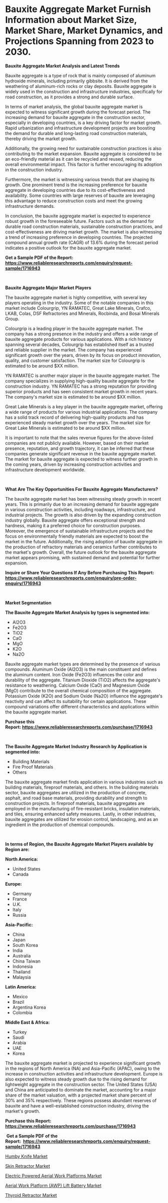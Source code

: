 <p><h1>Bauxite Aggregate Market Furnish Information about Market Size, Market Share, Market Dynamics, and Projections Spanning from 2023 to 2030.</h1></p><p><strong>Bauxite Aggregate Market Analysis and Latest Trends</strong></p>
<p><p>Bauxite aggregate is a type of rock that is mainly composed of aluminum hydroxide minerals, including primarily gibbsite. It is derived from the weathering of aluminum-rich rocks or clay deposits. Bauxite aggregate is widely used in the construction and infrastructure industries, specifically for road construction, as it provides a strong and durable surface.</p><p>In terms of market analysis, the global bauxite aggregate market is expected to witness significant growth during the forecast period. The increasing demand for bauxite aggregate in the construction sector, especially in developing countries, is a key driving factor for market growth. Rapid urbanization and infrastructure development projects are boosting the demand for durable and long-lasting road construction materials, thereby driving the market growth.</p><p>Additionally, the growing need for sustainable construction practices is also contributing to the market expansion. Bauxite aggregate is considered to be an eco-friendly material as it can be recycled and reused, reducing the overall environmental impact. This factor is further encouraging its adoption in the construction industry.</p><p>Furthermore, the market is witnessing various trends that are shaping its growth. One prominent trend is the increasing preference for bauxite aggregate in developing countries due to its cost-effectiveness and availability. Some countries with large reserves of bauxite are leveraging this advantage to reduce construction costs and meet the growing infrastructure demands.</p><p>In conclusion, the bauxite aggregate market is expected to experience robust growth in the foreseeable future. Factors such as the demand for durable road construction materials, sustainable construction practices, and cost-effectiveness are driving market growth. The market is also witnessing a trend of increasing preference in developing countries. The projected compound annual growth rate (CAGR) of 13.6% during the forecast period indicates a positive outlook for the bauxite aggregate market.</p></p>
<p><strong>Get a Sample PDF of the Report:&nbsp; <a href="https://www.reliableresearchreports.com/enquiry/request-sample/1716943">https://www.reliableresearchreports.com/enquiry/request-sample/1716943</a></strong></p>
<p>&nbsp;</p>
<p><strong>Bauxite Aggregate Major Market Players</strong></p>
<p><p>The bauxite aggregate market is highly competitive, with several key players operating in the industry. Some of the notable companies in this market include Colourgrip, YN RAMATEC, Great Lake Minerals, Crafco, LKAB, Colas, DSF Refractories and Minerals, Rocbinda, and Bosai Minerals Group.</p><p>Colourgrip is a leading player in the bauxite aggregate market. The company has a strong presence in the industry and offers a wide range of bauxite aggregate products for various applications. With a rich history spanning several decades, Colourgrip has established itself as a trusted and reliable supplier in the market. The company has experienced significant growth over the years, driven by its focus on product innovation, quality, and customer satisfaction. The market size for Colourgrip is estimated to be around $XX million.</p><p>YN RAMATEC is another major player in the bauxite aggregate market. The company specializes in supplying high-quality bauxite aggregate for the construction industry. YN RAMATEC has a strong reputation for providing superior products and has seen consistent market growth in recent years. The company's market size is estimated to be around $XX million. </p><p>Great Lake Minerals is a key player in the bauxite aggregate market, offering a wide range of products for various industrial applications. The company has a solid track record of delivering high-quality products and has experienced steady market growth over the years. The market size for Great Lake Minerals is estimated to be around $XX million.</p><p>It is important to note that the sales revenue figures for the above-listed companies are not publicly available. However, based on their market presence, reputation, and growth trajectory, it can be inferred that these companies generate significant revenue in the bauxite aggregate market. The market for bauxite aggregate is expected to witness further growth in the coming years, driven by increasing construction activities and infrastructure development worldwide.</p></p>
<p>&nbsp;</p>
<p><strong>What Are The Key Opportunities For Bauxite Aggregate Manufacturers?</strong></p>
<p><p>The bauxite aggregate market has been witnessing steady growth in recent years. This is primarily due to an increasing demand for bauxite aggregate in various construction activities, including roadways, infrastructure, and industrial projects. The growth is also driven by the expanding construction industry globally. Bauxite aggregate offers exceptional strength and hardness, making it a preferred choice for construction purposes. Moreover, the emergence of sustainable infrastructure projects and the focus on environmentally friendly materials are expected to boost the market in the future. Additionally, the rising adoption of bauxite aggregate in the production of refractory materials and ceramics further contributes to the market's growth. Overall, the future outlook for the bauxite aggregate market appears promising, with sustained demand and potential for further expansion.</p></p>
<p><strong>Inquire or Share Your Questions If Any Before Purchasing This Report: <a href="https://www.reliableresearchreports.com/enquiry/pre-order-enquiry/1716943">https://www.reliableresearchreports.com/enquiry/pre-order-enquiry/1716943</a></strong></p>
<p>&nbsp;</p>
<p><strong>Market Segmentation</strong></p>
<p><strong>The Bauxite Aggregate Market Analysis by types is segmented into:</strong></p>
<p><ul><li>Al2O3</li><li>Fe2O3</li><li>TiO2</li><li>CaO</li><li>MgO</li><li>K2O</li><li>Na2O</li></ul></p>
<p><p>Bauxite aggregate market types are determined by the presence of various compounds. Aluminum Oxide (Al2O3) is the main constituent and defines the aluminum content. Iron Oxide (Fe2O3) influences the color and durability of the aggregate. Titanium Dioxide (TiO2) affects the aggregate's resistance to weathering. Calcium Oxide (CaO) and Magnesium Oxide (MgO) contribute to the overall chemical composition of the aggregate. Potassium Oxide (K2O) and Sodium Oxide (Na2O) influence the aggregate's reactivity and can affect its suitability for certain applications. These compound variations offer different characteristics and applications within the bauxite aggregate market.</p></p>
<p><strong>Purchase this Report:&nbsp;<a href="https://www.reliableresearchreports.com/purchase/1716943">https://www.reliableresearchreports.com/purchase/1716943</a></strong></p>
<p>&nbsp;</p>
<p><strong>The Bauxite Aggregate Market Industry Research by Application is segmented into:</strong></p>
<p><ul><li>Building Materials</li><li>Fire Proof Materials</li><li>Others</li></ul></p>
<p><p>The bauxite aggregate market finds application in various industries such as building materials, fireproof materials, and others. In the building materials sector, bauxite aggregates are utilized in the production of concrete, asphalt, and road base materials, providing durability and strength to construction projects. In fireproof materials, bauxite aggregates are employed in the manufacturing of fire-resistant bricks, insulation materials, and tiles, ensuring enhanced safety measures. Lastly, in other industries, bauxite aggregates are utilized for erosion control, landscaping, and as an ingredient in the production of chemical compounds.</p></p>
<p>&nbsp;</p>
<p><strong>In terms of Region, the Bauxite Aggregate Market Players available by Region are:</strong></p>
<p>
    <p> <strong> North America: </strong>
        <ul>
            <li>United States</li>
            <li>Canada</li>
        </ul>
        </p> 
    <p> <strong> Europe: </strong>
        <ul>
            <li>Germany</li>
            <li>France</li>
            <li>U.K.</li>
            <li>Italy</li>
            <li>Russia</li>
        </ul>
        </p> 
    <p> <strong> Asia-Pacific: </strong>
        <ul>
            <li>China</li>
            <li>Japan</li>
            <li>South Korea</li>
            <li>India</li>
            <li>Australia</li>
            <li>China Taiwan</li>
            <li>Indonesia</li>
            <li>Thailand</li>
            <li>Malaysia</li>
        </ul>
        </p> 
    <p> <strong> Latin America: </strong>
        <ul>
            <li>Mexico</li>
            <li>Brazil</li>
            <li>Argentina Korea</li>
            <li>Colombia</li>
        </ul>
        </p> 
    <p> <strong> Middle East & Africa: </strong>
        <ul>
            <li>Turkey</li>
            <li>Saudi</li>
            <li>Arabia</li>
            <li>UAE</li>
            <li>Korea</li>
        </ul>
    </p>
    </p>
<p><p>The bauxite aggregate market is projected to experience significant growth in the regions of North America (NA) and Asia-Pacific (APAC), owing to the increase in construction activities and infrastructure development. Europe is also expected to witness steady growth due to the rising demand for lightweight aggregate in the construction sector. The United States (USA) and China are anticipated to dominate the market, accounting for a major share of the market valuation, with a projected market share percent of 30% and 35% respectively. These regions possess abundant reserves of bauxite and have a well-established construction industry, driving the market's growth.</p></p>
<p><strong>Purchase this Report: <a href="https://www.reliableresearchreports.com/purchase/1716943">https://www.reliableresearchreports.com/purchase/1716943</a></strong></p>
<p>&nbsp;<strong>Get a Sample PDF of the Report:&nbsp;&nbsp;<a href="https://www.reliableresearchreports.com/enquiry/request-sample/1716943">https://www.reliableresearchreports.com/enquiry/request-sample/1716943</a></strong></p>
<p><strong></strong></p>
<p><p><a href="https://www.linkedin.com/pulse/humby-knife-market-size-2023-2030-global-industrial-klywf/">Humby Knife Market</a></p><p><a href="https://www.linkedin.com/pulse/skin-retractor-market-size-share-amp-trends-analysis-report-eftdf/">Skin Retractor Market</a></p><p><a href="https://medium.com/@sachintenrp23/electric-powered-aerial-work-platforms-market-insight-market-trends-growth-forecasted-from-2023-10cbd8314335">Electric Powered Aerial Work Platforms Market</a></p><p><a href="https://medium.com/@sureshrainarp23/aerial-work-platform-awp-lift-battery-market-share-evolution-and-market-growth-trends-2023-2030-e3b6b1c64b3c">Aerial Work Platform (AWP) Lift Battery Market</a></p><p><a href="https://www.linkedin.com/pulse/thyroid-retractor-market-size-share-global-analysis-report-kvxkf/">Thyroid Retractor Market</a></p></p>